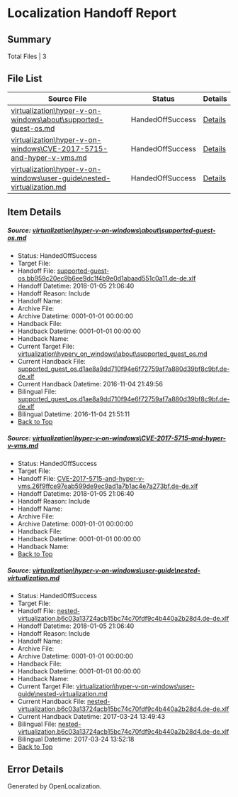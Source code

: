 # <a name='report-top'></a> Localization Handoff Report

## Summary
 Total Files | 3

## File List
 Source File | Status | Details 
 ----------- | ------ | ------- 
 [virtualization\hyper-v-on-windows\about\supported-guest-os.md](https://github.com/Microsoft/Virtualization-Documentation-Private/blob/df362a4ad067c224e3e715e80384da04fecae1ff/virtualization/hyper-v-on-windows/about/supported-guest-os.md) | HandedOffSuccess | [Details](#361b76e18125bb14f5e88b1892eed882a3ae5508113)
 [virtualization\hyper-v-on-windows\CVE-2017-5715-and-hyper-v-vms.md](https://github.com/Microsoft/Virtualization-Documentation-Private/blob/df362a4ad067c224e3e715e80384da04fecae1ff/virtualization/hyper-v-on-windows/CVE-2017-5715-and-hyper-v-vms.md) | HandedOffSuccess | [Details](#0a1aab53dcc7543539d221b7a4acceeb07a65155116)
 [virtualization\hyper-v-on-windows\user-guide\nested-virtualization.md](https://github.com/Microsoft/Virtualization-Documentation-Private/blob/df362a4ad067c224e3e715e80384da04fecae1ff/virtualization/hyper-v-on-windows/user-guide/nested-virtualization.md) | HandedOffSuccess | [Details](#82c8ba6b09b6d1bfde7217eeaf16cfb7967d4f62285)

## Item Details
##### <a name='361b76e18125bb14f5e88b1892eed882a3ae5508113'></a> Source: [virtualization\hyper-v-on-windows\about\supported-guest-os.md](https://github.com/Microsoft/Virtualization-Documentation-Private/blob/df362a4ad067c224e3e715e80384da04fecae1ff/virtualization/hyper-v-on-windows/about/supported-guest-os.md)
* Status: HandedOffSuccess
* Target File: 
* Handoff File: [supported-guest-os.bb959c20ec9b6ee9dc1f4b9e0d1abaad551c0a11.de-de.xlf](https://github.com/MicrosoftDocs/Virtualization-Documentation-Private.handoff/blob/2bc6943a85b7fe7a387253453d639d7aa4c4a984/ol-handoff/MicrosoftDocs/Virtualization-Documentation-Private.de-de/live/supported-guest-os.bb959c20ec9b6ee9dc1f4b9e0d1abaad551c0a11.de-de.xlf)
* Handoff Datetime: 2018-01-05 21:06:40
* Handoff Reason: Include
* Handoff Name: 
* Archive File: 
* Archive Datetime: 0001-01-01 00:00:00
* Handback File: 
* Handback Datetime: 0001-01-01 00:00:00
* Handback Name: 
* Current Target File: [virtualization\hyperv_on_windows\about\supported_guest_os.md](https://github.com/MicrosoftDocs/Virtualization-Documentation-Private.de-de/blob/f9b3f1ecebdccf972db488aa266535cf64b75156/virtualization/hyperv_on_windows/about/supported_guest_os.md)
* Current Handback File: [supported_guest_os.d1ae8a9dd710f94e6f72759af7a880d39bf8c9bf.de-de.xlf](https://github.com/MicrosoftDocs/Virtualization-Documentation-Private.handback/blob/e00e86c505b65aaabe1d35fb76a1f9b6bbcb6f08/ol-handback/Microsoft/Virtualization-Documentation-Private.de-de/live/supported_guest_os.d1ae8a9dd710f94e6f72759af7a880d39bf8c9bf.de-de.xlf)
* Current Handback Datetime: 2016-11-04 21:49:56
* Bilingual File: [supported_guest_os.d1ae8a9dd710f94e6f72759af7a880d39bf8c9bf.de-de.xlf](https://github.com/MicrosoftDocs/Virtualization-Documentation-Private.handback/blob/e00e86c505b65aaabe1d35fb76a1f9b6bbcb6f08/ol-handback/Microsoft/Virtualization-Documentation-Private.de-de/live/supported_guest_os.d1ae8a9dd710f94e6f72759af7a880d39bf8c9bf.de-de.xlf)
* Bilingual Datetime: 2016-11-04 21:51:11
* [Back to Top](#report-top)

##### <a name='0a1aab53dcc7543539d221b7a4acceeb07a65155116'></a> Source: [virtualization\hyper-v-on-windows\CVE-2017-5715-and-hyper-v-vms.md](https://github.com/Microsoft/Virtualization-Documentation-Private/blob/df362a4ad067c224e3e715e80384da04fecae1ff/virtualization/hyper-v-on-windows/CVE-2017-5715-and-hyper-v-vms.md)
* Status: HandedOffSuccess
* Target File: 
* Handoff File: [CVE-2017-5715-and-hyper-v-vms.26f9ffce97eab599de9ec9ad1a7b1ac4e7a273bf.de-de.xlf](https://github.com/MicrosoftDocs/Virtualization-Documentation-Private.handoff/blob/2bc6943a85b7fe7a387253453d639d7aa4c4a984/ol-handoff/MicrosoftDocs/Virtualization-Documentation-Private.de-de/live/CVE-2017-5715-and-hyper-v-vms.26f9ffce97eab599de9ec9ad1a7b1ac4e7a273bf.de-de.xlf)
* Handoff Datetime: 2018-01-05 21:06:40
* Handoff Reason: Include
* Handoff Name: 
* Archive File: 
* Archive Datetime: 0001-01-01 00:00:00
* Handback File: 
* Handback Datetime: 0001-01-01 00:00:00
* Handback Name: 
* [Back to Top](#report-top)

##### <a name='82c8ba6b09b6d1bfde7217eeaf16cfb7967d4f62285'></a> Source: [virtualization\hyper-v-on-windows\user-guide\nested-virtualization.md](https://github.com/Microsoft/Virtualization-Documentation-Private/blob/df362a4ad067c224e3e715e80384da04fecae1ff/virtualization/hyper-v-on-windows/user-guide/nested-virtualization.md)
* Status: HandedOffSuccess
* Target File: 
* Handoff File: [nested-virtualization.b6c03a13724acb15bc74c70fdf9c4b440a2b28d4.de-de.xlf](https://github.com/MicrosoftDocs/Virtualization-Documentation-Private.handoff/blob/2bc6943a85b7fe7a387253453d639d7aa4c4a984/ol-handoff/MicrosoftDocs/Virtualization-Documentation-Private.de-de/live/nested-virtualization.b6c03a13724acb15bc74c70fdf9c4b440a2b28d4.de-de.xlf)
* Handoff Datetime: 2018-01-05 21:06:40
* Handoff Reason: Include
* Handoff Name: 
* Archive File: 
* Archive Datetime: 0001-01-01 00:00:00
* Handback File: 
* Handback Datetime: 0001-01-01 00:00:00
* Handback Name: 
* Current Target File: [virtualization\hyper-v-on-windows\user-guide\nested-virtualization.md](https://github.com/MicrosoftDocs/Virtualization-Documentation-Private.de-de/blob/fe16c87922368353c71be9d25be214164cb2794c/virtualization/hyper-v-on-windows/user-guide/nested-virtualization.md)
* Current Handback File: [nested-virtualization.b6c03a13724acb15bc74c70fdf9c4b440a2b28d4.de-de.xlf](https://github.com/MicrosoftDocs/Virtualization-Documentation-Private.handback/blob/3ae958cc8d2906396889618eedeb5cf119f79cb1/ol-handback/Microsoft/Virtualization-Documentation-Private.de-de/live/nested-virtualization.b6c03a13724acb15bc74c70fdf9c4b440a2b28d4.de-de.xlf)
* Current Handback Datetime: 2017-03-24 13:49:43
* Bilingual File: [nested-virtualization.b6c03a13724acb15bc74c70fdf9c4b440a2b28d4.de-de.xlf](https://github.com/MicrosoftDocs/Virtualization-Documentation-Private.handback/blob/3ae958cc8d2906396889618eedeb5cf119f79cb1/ol-handback/Microsoft/Virtualization-Documentation-Private.de-de/live/nested-virtualization.b6c03a13724acb15bc74c70fdf9c4b440a2b28d4.de-de.xlf)
* Bilingual Datetime: 2017-03-24 13:52:18
* [Back to Top](#report-top)


## Error Details

Generated by OpenLocalization.
